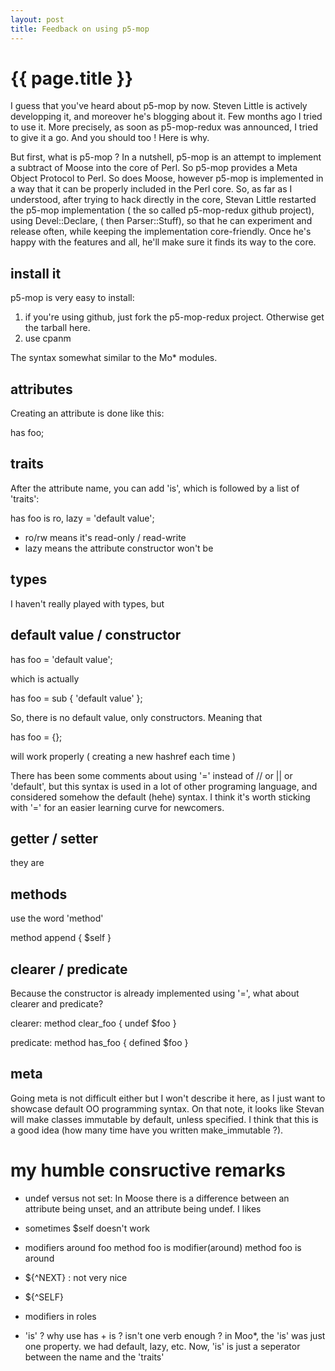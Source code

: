 ```yaml
---
layout: post
title: Feedback on using p5-mop
---
```


# {{ page.title }}

I guess that you've heard about p5-mop by now. Steven Little is actively
developping it, and moreover he's blogging about it. Few months ago I tried to
use it. More precisely, as soon as p5-mop-redux was announced, I tried to give
it a go. And you should too ! Here is why.

But first, what is p5-mop ? In a nutshell, p5-mop is an attempt to implement a
subtract of Moose into the core of Perl. So p5-mop provides a Meta Object
Protocol to Perl. So does Moose, however p5-mop is implemented in a way that it
can be properly included in the Perl core. So, as far as I understood, after
trying to hack directly in the core, Stevan Little restarted the p5-mop
implementation ( the so called p5-mop-redux github project), using
Devel::Declare, ( then Parser::Stuff), so that he can experiment and release
often, while keeping the implementation core-friendly. Once he's happy with the
features and all, he'll make sure it finds its way to the core.


## install it ##

p5-mop is very easy to install:
1. if you're using github, just fork the p5-mop-redux project. Otherwise get
   the tarball here.
2. use cpanm

The syntax somewhat similar to the Mo* modules.

## attributes ##

Creating an attribute is done like this:

has foo;

## traits ##

After the attribute name, you can add 'is', which is followed by a list of 'traits':

has foo is ro, lazy = 'default value';

* ro/rw means it's read-only / read-write
* lazy means the attribute constructor won't be 

## types ##

I haven't really played with types, but

## default value / constructor ##

has foo = 'default value';

which is actually

has foo = sub { 'default value' };

So, there is no default value, only constructors. Meaning that

has foo = {};

will work properly ( creating a new hashref each time )

There has been some comments about using '=' instead of // or || or 'default',
but this syntax is used in a lot of other programing language, and considered
somehow the default (hehe) syntax. I think it's worth sticking with '=' for an
easier learning curve for newcomers.

## getter / setter ##

they are

## methods ##

use the word 'method'

method append {
  $self
}

## clearer / predicate ##

Because the constructor is already implemented using '=', what about clearer
and predicate?

clearer:
method clear_foo { undef $foo }

predicate:
method has_foo { defined $foo }



## meta ##

Going meta is not difficult either but I won't describe it here, as I just want
to showcase default OO programming syntax. On that note, it looks like Stevan
will make classes immutable by default, unless specified. I think that this is
a good idea (how many time have you written make_immutable ?).

# my humble consructive remarks #

* undef versus not set: In Moose there is a difference between an attribute
  being unset, and an attribute being undef. I likes 

* sometimes $self doesn't work
* modifiers
  around foo
  method foo is modifier(around)
  method foo is around
* ${^NEXT} : not very nice
* ${^SELF}
* modifiers in roles
* 'is' ? why use has + is ? isn't one verb enough ? in Moo*, the 'is' was just
  one property. we had default, lazy, etc. Now, 'is' is just a seperator
  between the name and the 'traits'



